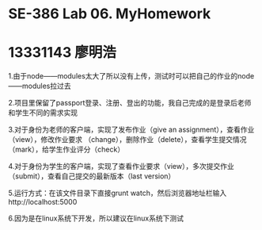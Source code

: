 # SE-386 Lab 06. MyHomework
# 13331143 廖明浩    

1.由于node——modules太大了所以没有上传，测试时可以把自己的作业的node——modules拉过去

2.项目里保留了passport登录、注册、登出的功能，我自己完成的是登录后老师和学生不同的需求实现

3.对于身份为老师的客户端，实现了发布作业（give an assignment），查看作业（view），修改作业要求    （change），删除作业（delete），查看学生提交情况（mark），给学生作业评分（check）

4.对于身份为学生的客户端，实现了查看作业要求（view），多次提交作业（submit），查看自己提交的最新版本（last version）

5.运行方式：在该文件目录下直接grunt watch，然后浏览器地址栏输入 http://localhost:5000

6.因为是在linux系统下开发，所以建议在linux系统下测试
